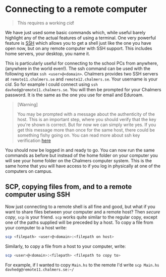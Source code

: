 # Connecting to a remote computer

> This requires a working _cid_!

We have just used some basic commands which, while useful barely highlight any of the actual features of using a terminal. One very powerful feature is [SSH](../glossary.md#command-line-terms) which allows you to get a shell just like the one you have open now, but on any remote computer with SSH support. This includes home servers, your desktop, you name it.

This is particularly useful for connecting to the school PCs from anywhere, (anywhere in the world even!). The ssh command can be used with the following syntax `ssh <user>@<domain>`. Chalmers provides two SSH servers at `remote11.chalmers.se` and `remote12.chalmers.se`. Your username is your _cid_. So for example I could connect using `ssh davhedg@remote11.chalmers.se`. You will then be prompted for your Chalmers password. It is the same as the one you use for email and Eduroam.

> [Warning]
>
> You may be prompted with a message about the authenticity of the host. This is
> an important step, where you should verify that the key you're shown is correct.
> But for now we can simply write yes. If you get this message more than once
> for the same host, there could be something fishy going on. You can read more
> about ssh key verification 
> [here](https://blog.g3rt.nl/ssh-host-key-validation-strict-yet-user-friendly.html) 

You should now be logged in and ready to go. You can now run the same commands as before but instead of the home folder on your computer you will see your home folder on the Chalmers computer system. This is the same home that you will have access to if you log in physically at one of the computers on campus.

## SCP, copying files from, and to a remote computer using SSH

Now just connecting to a remote shell is all fine and good, but what if you want
to share files between your computer and a remote host? Then *secure copy*,
`scp` is your friend. `scp` works quite similar to the regular copy, except one
of the paths supplied will be preceded by a host. To copy a file from your
computer to a host write:
```bash
scp <filepath> <user>@<domain>:<filepath on host>
```
Similarly, to copy a file from a host to your computer, write:
```bash
scp <user>@<domain>:<filepath> <filepath to copy to>
```
For example, if I wanted to copy `Main.hs` to the remote I'd write
`scp Main.hs davhedg@remote11.chalmers.se:~/`
